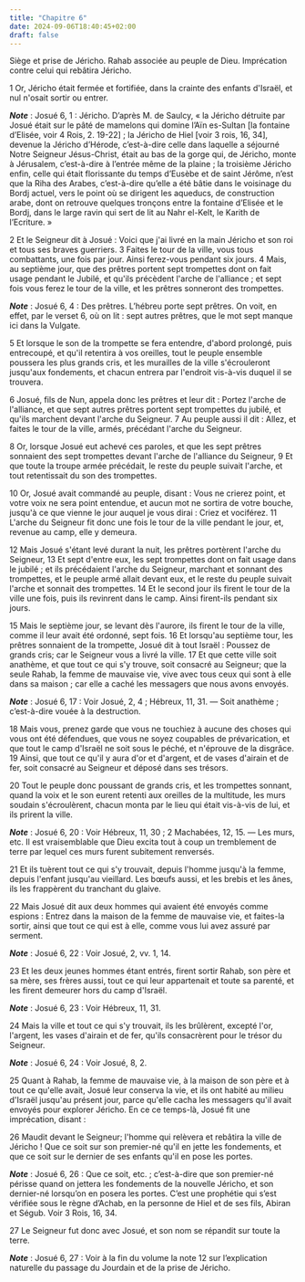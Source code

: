 ```yaml
---
title: "Chapitre 6"
date: 2024-09-06T18:40:45+02:00
draft: false
---
```



Siège et prise de Jéricho.
Rahab associée au peuple de Dieu.
Imprécation contre celui qui rebâtira Jéricho.


1 Or, Jéricho était fermée et fortifiée, dans la crainte des enfants d'Israël, et nul n'osait sortir ou entrer.

***Note*** :  Josué 6, 1 : Jéricho. D’après M. de Saulcy, « la Jéricho détruite par Josué était sur le pâté de mamelons qui domine l’Aïn es-Sultan [la fontaine d’Elisée, voir 4 Rois, 2. 19-22] ; la Jéricho de Hiel [voir 3 rois, 16, 34], devenue la Jéricho d’Hérode, c’est-à-dire celle dans laquelle a séjourné Notre Seigneur Jésus-Christ, était au bas de la gorge qui, de Jéricho, monte à Jérusalem, c’est-à-dire à l’entrée même de la plaine ; la troisième Jéricho enfin, celle qui était florissante du temps d’Eusèbe et de saint Jérôme, n’est que la Riha des Arabes, c’est-à-dire qu’elle a été bâtie dans le voisinage du Bordj actuel, vers le point où se dirigent les aqueducs, de construction arabe, dont on retrouve quelques tronçons entre la fontaine d’Elisée et le Bordj, dans le large ravin qui sert de lit au Nahr el-Kelt, le Karith de l’Ecriture. »


2 Et le Seigneur dit à Josué : Voici que j'ai livré en la main Jéricho et son roi et tous ses braves guerriers. 3 Faites le tour de la ville, vous tous combattants, une fois par jour. Ainsi ferez-vous pendant six jours. 4 Mais, au septième jour, que des prêtres portent sept trompettes dont on fait usage pendant le Jubilé, et qu'ils précèdent l'arche de l'alliance ; et sept fois vous ferez le tour de la ville, et les prêtres sonneront des trompettes.

***Note*** :  Josué 6, 4 : Des prêtres. L’hébreu porte sept prêtres. On voit, en effet, par le verset 6, où on lit : sept autres prêtres, que le mot sept manque ici dans la Vulgate.

5 Et lorsque le son de la trompette se fera entendre, d'abord prolongé, puis entrecoupé, et qu'il retentira à vos oreilles, tout le peuple ensemble poussera les plus grands cris, et les murailles de la ville s'écrouleront jusqu'aux fondements, et chacun entrera par l'endroit vis-à-vis duquel il se trouvera.


6 Josué, fils de Nun, appela donc les prêtres et leur dit : Portez l'arche de l'alliance, et que sept autres prêtres portent sept trompettes du jubilé, et qu'ils marchent devant l'arche du Seigneur. 7 Au peuple aussi il dit : Allez, et faites le tour de la ville, armés, précédant l'arche du Seigneur.


8 Or, lorsque Josué eut achevé ces paroles, et que les sept prêtres sonnaient des sept trompettes devant l'arche de l'alliance du Seigneur, 9 Et que toute la troupe armée précédait, le reste du peuple suivait l'arche, et tout retentissait du son des trompettes.

10 Or, Josué avait commandé au peuple, disant : Vous ne crierez point, et votre voix ne sera point entendue, et aucun mot ne sortira de votre bouche, jusqu'à ce que vienne le jour auquel je vous dirai : Criez et vociférez. 11 L'arche du Seigneur fit donc une fois le tour de la ville pendant le jour, et, revenue au camp, elle y demeura.


12 Mais Josué s'étant levé durant la nuit, les prêtres portèrent l'arche du Seigneur, 13 Et sept d'entre eux, les sept trompettes dont on fait usage dans le jubilé ; et ils précédaient l'arche du Seigneur, marchant et sonnant des trompettes, et le peuple armé allait devant eux, et le reste du peuple suivait l'arche et sonnait des trompettes. 14 Et le second jour ils firent le tour de la ville une fois, puis ils revinrent dans le camp. Ainsi firent-ils pendant six jours.


15 Mais le septième jour, se levant dès l'aurore, ils firent le tour de la ville, comme il leur avait été ordonné, sept fois. 16 Et lorsqu'au septième tour, les prêtres sonnaient de la trompette, Josué dit à tout Israël : Poussez de grands cris; car le Seigneur vous a livré la ville. 17 Et que cette ville soit anathème, et que tout ce qui s'y trouve, soit consacré au Seigneur; que la seule Rahab, la femme de mauvaise vie, vive avec tous ceux qui sont à elle dans sa maison ; car elle a caché les messagers que nous avons envoyés.

***Note*** :  Josué 6, 17 : Voir Josué, 2, 4 ; Hébreux, 11, 31. ― Soit anathème ; c’est-à-dire vouée à la destruction.

18 Mais vous, prenez garde que vous ne touchiez à aucune des choses qui vous ont été défendues, que vous ne soyez coupables de prévarication, et que tout le camp d'Israël ne soit sous le péché, et n'éprouve de la disgrâce. 19 Ainsi, que tout ce qu'il y aura d'or et d'argent, et de vases d'airain et de fer, soit consacré au Seigneur et déposé dans ses trésors.


20 Tout le peuple donc poussant de grands cris, et les trompettes sonnant, quand la voix et le son eurent retenti aux oreilles de la multitude, les murs soudain s'écroulèrent, chacun monta par le lieu qui était vis-à-vis de lui, et ils prirent la ville.

***Note*** :  Josué 6, 20 : Voir Hébreux, 11, 30 ; 2 Machabées, 12, 15. ― Les murs, etc. Il est vraisemblable que Dieu excita tout à coup un tremblement de terre par lequel ces murs furent subitement renversés.

21 Et ils tuèrent tout ce qui s'y trouvait, depuis l'homme jusqu'à la femme, depuis l'enfant jusqu'au vieillard. Les bœufs aussi, et les brebis et les ânes, ils les frappèrent du tranchant du glaive.


22 Mais Josué dit aux deux hommes qui avaient été envoyés comme espions : Entrez dans la maison de la femme de mauvaise vie, et faites-la sortir, ainsi que tout ce qui est à elle, comme vous lui avez assuré par serment.

***Note*** :  Josué 6, 22 : Voir Josué, 2, vv. 1, 14.

23 Et les deux jeunes hommes étant entrés, firent sortir Rahab, son père et sa mère, ses frères aussi, tout ce qui leur appartenait et toute sa parenté, et les firent demeurer hors du camp d'Israël.

***Note*** :  Josué 6, 23 : Voir Hébreux, 11, 31.


24 Mais la ville et tout ce qui s'y trouvait, ils les brûlèrent, excepté l'or, l'argent, les vases d'airain et de fer, qu'ils consacrèrent pour le trésor du Seigneur.

***Note*** :  Josué 6, 24 : Voir Josué, 8, 2.

25 Quant à Rahab, la femme de mauvaise vie, à la maison de son père et à tout ce qu'elle avait, Josué leur conserva la vie, et ils ont habité au milieu d'Israël jusqu'au présent jour, parce qu'elle cacha les messagers qu'il avait envoyés pour explorer Jéricho. En ce ce temps-là, Josué fit une imprécation, disant :


26 Maudit devant le Seigneur; l'homme qui relèvera et rebâtira la ville de Jéricho ! Que ce soit sur son premier-né qu'il en jette les fondements, et que ce soit sur le dernier de ses enfants qu'il en pose les portes.

***Note*** :  Josué 6, 26 : Que ce soit, etc. ; c’est-à-dire que son premier-né périsse quand on jettera les fondements de la nouvelle Jéricho, et son dernier-né lorsqu’on en posera les portes. C’est une prophétie qui s’est vérifiée sous le règne d’Achab, en la personne de Hiel et de ses fils, Abiran et Ségub. Voir 3 Rois, 16, 34.


27 Le Seigneur fut donc avec Josué, et son nom se répandit sur toute la terre.

***Note*** :  Josué 6, 27 : Voir à la fin du volume la note 12 sur l’explication naturelle du passage du Jourdain et de la prise de Jéricho.

